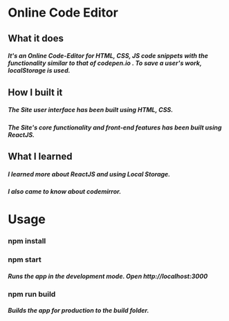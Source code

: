 # Online Code Editor

## What it does
##### It's an Online Code-Editor for HTML, CSS, JS code snippets with the functionality similar to that of codepen.io . To save a user's work, localStorage is used.

## How I built it
##### The Site user interface has been built using HTML, CSS.
##### The Site's core functionality and front-end features has been built using ReactJS.

## What I learned
##### I learned more about ReactJS and using Local Storage.
##### I also came to know about codemirror.

# Usage
### npm install
### npm start
##### Runs the app in the development mode. Open http://localhost:3000

### npm run build
##### Builds the app for production to the build folder.

